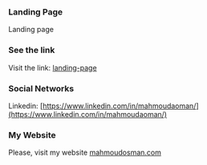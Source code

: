 ### Landing Page
Landing page




### See the link
Visit the link: [landing-page](https://mahmoudahmadosman.github.io/landing-page/)


### Social Networks
Linkedin:  [https://www.linkedin.com/in/mahmoudaoman/](https://www.linkedin.com/in/mahmoudaoman/)




### My Website
 Please, visit my website
[mahmoudosman.com](www.mahmoudosman.com) 
